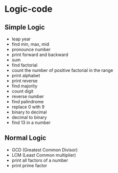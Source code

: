 # Logic-code
<div>
  <h2>Simple Logic</h2>
  <p>
    <ul>
      <li>leap year</li>
      <li>find min, max, mid</li>
      <li>pronounce number</li>
      <li>print forward and backward</li>
      <li>sum</li>
      <li>find factorial</li>
      <li>count the number of positive factorial in the range</li>
      <li>print alphabet</li>
      <li>print reverse</li>
      <li>find majority</li>
      <li>count digit</li>
      <li>reverse number</li>
      <li>find palindrome</li>
      <li>replace 0 with 9</li>
      <li>binary to decimal</li>
      <li>decimal to binary</li>
      <li>find 13 in a number</li>
    </ul>
  </p>
</div>
<div>
  <h2>Normal Logic</h2>
  <p>
    <ul>
      <li>GCD (Greatest Common Divisor)</li>
      <li>LCM (Least Common multiplier)</li>
      <li>print all factors of a number</li>
      <li>print prime factor</li>
    </ul>
  </p>
</div>
